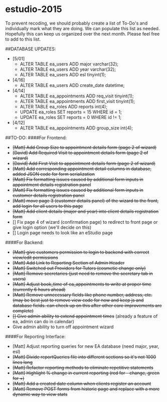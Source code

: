 # estudio-2015
To prevent recoding, we should probably create a list of To-Do's and individually mark what they are doing.  We can populate this list as needed.  Hopefully this can keep us organized over the next month.  Please feel free to add to this list. 

##DATABASE UPDATES:
* [5/01]
  * ALTER TABLE ea_users ADD major varchar(32);
  * ALTER TABLE ea_users ADD year varchar(32);
  * ALTER TABLE ea_users ADD esl tinyint(1);
* [4/16] 
  * ALTER TABLE ea_users ADD create_date datetime;
* [4/14] 
  * ALTER TABLE ea_appointments ADD req_visit tinyint(1);
  * ALTER TABLE ea_appointments ADD first_visit tinyint(1);
  * ALTER TABLE ea_roles ADD reports int(4);
  * UPDATE ea_roles SET reports = 15 WHERE id = 1;
  * UPDATE ea_roles SET reports = 0 WHERE id != 1;
* [4/12] 
  * ALTER TABLE ea_appointments ADD group_size int(4);

##TO-DO:
####For Frontend:
* ~~[Matt] Add Group Size to appointment details form (page 2 of wizard)~~
* ~~[David] Add Required Visit to appointment details form (page 2 of wizard)~~
* ~~[David] Add First Visit to appointment details form (page 2 of wizard)~~ 
* ~~[Matt] Add corresponding appointment detail columns in database, added JSON code for form serialization~~
* ~~[Matt] Fix formatting issues caused by additional form inputs in appointment details registration panel~~
* ~~[Matt] Fix formatting issues caused by additional form inputs in customer details registration panel~~
* ~~[Matt] move page 3 (customer details panel) of the wizard to the front, add login for all users to this page~~
* ~~[Matt] Add client details (major and year) into client details registration form~~
* [] Fix page 4 of wizard (confirmation page) to redirect to front page or give login option (we'll decide on this) 
* [] Login page needs to look like an eStudio page


####For Backend:
* ~~[Matt] give customers permission to login to backend with correct view/edit permissions~~
* ~~[Matt] Add Link to Reporting Section of Admin Header~~
* ~~[Matt] Switched out Providers for Tutors (cosmetic change only)~~
* ~~[Matt] Remove secretaries (just need to remove the secretary tab in users)~~
* ~~[Matt] Adjust book_time of ea_appointments to write at proper time (currently 6 hours ahead)~~
* ~~[Matt] Remove unnecessary fields like phone number, address, etc. (may be best just to remove view code for now and keep js and database fields. can check up on this after other core improvements are complete)~~
* ~~[] Give admin ability to extend appointment times~~ (already a feature of ea, admin can do in calendar)
* Give admin ability to turn off appointment wizard


####For Reporting Interface:
* [Matt] Adjust reporting queries for new EA database (need major, year, esl)
* ~~[Matt] Divide reportQueries file into different sections so it's not 1000 lines long~~
* ~~[Matt] Refactor reporting methods to eliminate repetitive statements~~
* ~~[Matt] Highlight % change in current reporting (red for - change, green for +)~~
* ~~[Matt] Add a created date column when clients register an account~~
* ~~[Matt] Remove POST forms from historic page and replace with a more dynamic way to view stats~~
